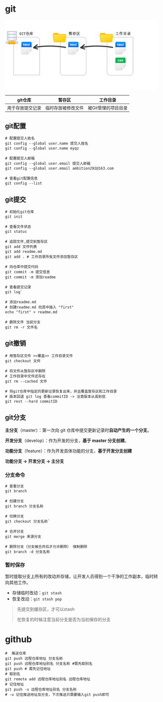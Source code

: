 # git

![05](readme_image/05-1608907955424.png)

| git仓库          | 暂存区             | 工作目录            |
| ---------------- | ------------------ | ------------------- |
| 用于存放提交记录 | 临时存放被修改文件 | 被Git管理的项目目录 |

## git配置

```shell
# 配置提交人姓名
git config --global user.name 提交人姓名
git config --global user.name myqz

# 配置提交人邮箱
git config --global user.email 提交人邮箱 
git config --global user.email ambition292@163.com

# 查看git配置信息
git config --list
```

## git提交

```shell
# 初始化git仓库
git init

# 查看文件状态
git status 

# 追踪文件,提交到暂存区
git add 文件列表
git add readme.md
git add . # 工作目录所有文件添加暂存区

# 向仓库中提交代码
git commit -m 提交信息  
git commit -m 添加readme

# 查看提交记录
git log` 

# 添加readme.md
# 创建readme.md 向其中插入 "first"
echo "first" > readme.md

# 删除文件 当前分支
git rm -r 文件名

```

## git撤销

 ```shell
# 用暂存区文件 >>覆盖>> 工作目录文件
git checkout 文件
  
# 将文件从暂存区中删除
# 工作目录中文件还存在
git rm --cached 文件

# 将git仓库中指定的更新记录恢复出来，并且覆盖暂存区和工作目录
# 版本回退 git log 查看commitID -> 注意版本从高到低
git rest --hard commitID
 ```

##  git分支

**主分支**（master）：第一次向 git 仓库中提交更新记录时**自动产生的一个分支**。

**开发分支**（develop）：作为开发的分支，**基于 master 分支创建**。

**功能分支**（feature）：作为开发具体功能的分支，**基于开发分支创建**

**功能分支 -> 开发分支 -> 主分支**

### 分支命令

 ```shell
# 查看分支
git branch 

# 创建分支
git branch 分支名称

# 切换分支
git checkout 分支名称` 

# 合并分支
git merge 来源分支 

# 删除分支（分支被合并后才允许删除） 强制删除
git branch -d 分支名称
 ```

### 暂时保存

暂时提取分支上所有的改动并存储，让开发人员得到一个干净的工作副本，临时转向其他工作。

- 存储临时改动：`git stash`
- 恢复改动：`git stash pop`

> 先提交到缓存区，才可以stash
>
> 在恢复的时候注意当前分支是否为当初保存的分支

# github

 ```shell
#  推送仓库
git push 远程仓库地址 分支名称
git push 远程仓库地址别名 分支名称 #需先取别名
git push # 需先记住地址
# 取别名
git remote add 远程仓库地址别名 远程仓库地址
# 记住地址
git push -u 远程仓库地址别名 分支名称
# -u 记住推送地址及分支，下次推送只需要输入git push即可
 ```

   

